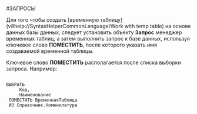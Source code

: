 #ЗАПРОСЫ

Для того чтобы создать [временную таблицу](v8help://SyntaxHelperCommonLanguage/Work with temp table) на основе данных базы данных, следует установить объекту **Запрос** менеджер временных таблиц, а затем выполнить запрос к базе данных, используя ключевое слово **ПОМЕСТИТЬ**, после которого указать имя создаваемой временной таблицы. 

Ключевое слово **ПОМЕСТИТЬ** располагается после списка выборки запроса. Например:



```bsl

ВЫБРАТЬ  
     Код,  
     Наименование  
 ПОМЕСТИТЬ ВременнаяТаблица  
 ИЗ Справочник.Номенклатура
 
```
